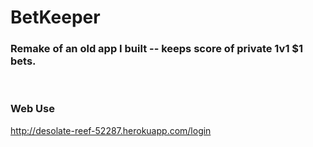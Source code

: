 # BetKeeper
### Remake of an old app I built -- keeps score of private 1v1 $1 bets.

<br/>

### Web Use

http://desolate-reef-52287.herokuapp.com/login
